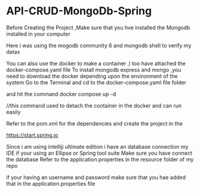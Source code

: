 # API-CRUD-MongoDb-Spring


Before Creating the Project ,Make sure that you hve installed the Mongodb installed in your computer

Here i was using the mogodb community 6 and mongodb shell to verify my datas

You can also use the docker to make a container ,I too have attached the docker-compose.yaml file 
To install mongodb express and mongo ,you need to download the docker depending upon the environment of the system 
Go to the Terminal and cd to the docker-compose.yaml file folder 


and hit the command 
docker compose up -d

//this command used to detach the container in the docker and can run easily


Refer to the pom.xml for the dependencies and create the project in the 

https://start.spring.io

Since i am using intelliji ultimate edition i have an database connection my IDE 
if your using an Ellipse or Spring tool suite Make sure you have connect the database Refer to the application.properties in the resource folder of my repo


if your having an username and password make sure that you hae added that in the application.properties file
